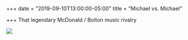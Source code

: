 +++
date = "2019-09-10T13:00:00-05:00"
title = "Michael vs. Michael"

+++
That legendary McDonald / Bolton music rivalry

![](https://imagedelivery.net/zJmFZzaNuqC_Q5Caqyu8nQ/tobyblog_images_remote_cloudinary_4aa7acb0_6D3874F8-B609-4BF8-8F05-02F3DAFC079C_t7s21p.jpg/fit=scale-down,w=780,sharpen=1,f=auto,q=0.9,slow-connection-quality=0.3)